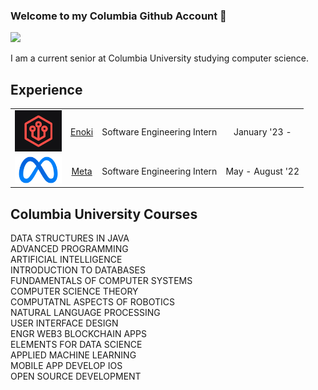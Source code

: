 ### Welcome to my Columbia Github Account 👋

[![](https://img.shields.io/badge/LinkedIn-blue)](https://www.linkedin.com/in/sergionahas/)

I am a current senior at Columbia University studying computer science.

## Experience

| | | | |
|:--:|:--:|:--:|:--:|
| <img width="75" src="./enoki.png" alt="Enoki"></img> | [Enoki](https://enoki.so) | Software Engineering Intern | January '23 - |
| <img width="75" src="./meta.png" alt="Meta"></img> | [Meta](https://meta.com) | Software Engineering Intern | May - August '22 |

## Columbia University Courses

DATA STRUCTURES IN JAVA  
ADVANCED PROGRAMMING  
ARTIFICIAL INTELLIGENCE  
INTRODUCTION TO DATABASES  
FUNDAMENTALS OF COMPUTER SYSTEMS  
COMPUTER SCIENCE THEORY  
COMPUTATNL ASPECTS OF ROBOTICS  
NATURAL LANGUAGE PROCESSING  
USER INTERFACE DESIGN  
ENGR WEB3 BLOCKCHAIN APPS  
ELEMENTS FOR DATA SCIENCE  
APPLIED MACHINE LEARNING  
MOBILE APP DEVELOP IOS  
OPEN SOURCE DEVELOPMENT  

